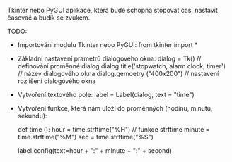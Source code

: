 Tkinter nebo PyGUI aplikace, která bude schopná stopovat čas, nastavit časovač a budík se zvukem. 


TODO:
- Importování modulu Tkinter nebo PyGUI:
	from tkinter import *

- Základní nastavení prametrů dialogového okna:
	dialog = Tk()			// definování proměnné dialog
	dialog.title('stopwatch, alarm clock, timer')	// název dialogového okna
	dialog.gemoetry ("400x200")		// nastavení rozlišení dialogového okna

- Vytvoření textového pole:
	label = Label(dialog, text = "time") 

- Vytvoření funkce, která nám uloží do proměnných (hodinu, minutu, sekundu):

	def time ():
		hour = time.strftime("%H")		// funkce strftime
		minute = time.strftime("%M")
		sec = time.strftime("%S")
	
	label.config(text=hour + ":" + minute + ":" + second)
